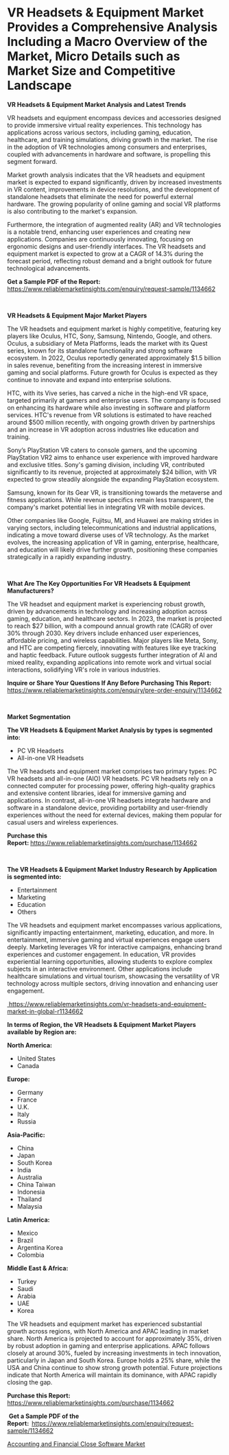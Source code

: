 <p><h1>VR Headsets & Equipment Market Provides a Comprehensive Analysis Including a Macro Overview of the Market, Micro Details such as Market Size and Competitive Landscape</h1></p><p><strong>VR Headsets & Equipment Market Analysis and Latest Trends</strong></p>
<p><p>VR headsets and equipment encompass devices and accessories designed to provide immersive virtual reality experiences. This technology has applications across various sectors, including gaming, education, healthcare, and training simulations, driving growth in the market. The rise in the adoption of VR technologies among consumers and enterprises, coupled with advancements in hardware and software, is propelling this segment forward.</p><p>Market growth analysis indicates that the VR headsets and equipment market is expected to expand significantly, driven by increased investments in VR content, improvements in device resolutions, and the development of standalone headsets that eliminate the need for powerful external hardware. The growing popularity of online gaming and social VR platforms is also contributing to the market's expansion. </p><p>Furthermore, the integration of augmented reality (AR) and VR technologies is a notable trend, enhancing user experiences and creating new applications. Companies are continuously innovating, focusing on ergonomic designs and user-friendly interfaces. The VR headsets and equipment market is expected to grow at a CAGR of 14.3% during the forecast period, reflecting robust demand and a bright outlook for future technological advancements.</p></p>
<p><strong>Get a Sample PDF of the Report:&nbsp;</strong> <a href="https://www.reliablemarketinsights.com/enquiry/request-sample/1134662?utm_campaign=2210&utm_medium=2&utm_source=Github&utm_content=ia&utm_term=25032025&utm_id=vr-headsets-equipment">https://www.reliablemarketinsights.com/enquiry/request-sample/1134662</a></p>
<p>&nbsp;</p>
<p><strong>VR Headsets & Equipment Major Market Players</strong></p>
<p><p>The VR headsets and equipment market is highly competitive, featuring key players like Oculus, HTC, Sony, Samsung, Nintendo, Google, and others. Oculus, a subsidiary of Meta Platforms, leads the market with its Quest series, known for its standalone functionality and strong software ecosystem. In 2022, Oculus reportedly generated approximately $1.5 billion in sales revenue, benefiting from the increasing interest in immersive gaming and social platforms. Future growth for Oculus is expected as they continue to innovate and expand into enterprise solutions.</p><p>HTC, with its Vive series, has carved a niche in the high-end VR space, targeted primarily at gamers and enterprise users. The company is focused on enhancing its hardware while also investing in software and platform services. HTC's revenue from VR solutions is estimated to have reached around $500 million recently, with ongoing growth driven by partnerships and an increase in VR adoption across industries like education and training.</p><p>Sony’s PlayStation VR caters to console gamers, and the upcoming PlayStation VR2 aims to enhance user experience with improved hardware and exclusive titles. Sony's gaming division, including VR, contributed significantly to its revenue, projected at approximately $24 billion, with VR expected to grow steadily alongside the expanding PlayStation ecosystem.</p><p>Samsung, known for its Gear VR, is transitioning towards the metaverse and fitness applications. While revenue specifics remain less transparent, the company's market potential lies in integrating VR with mobile devices.</p><p>Other companies like Google, Fujitsu, MI, and Huawei are making strides in varying sectors, including telecommunications and industrial applications, indicating a move toward diverse uses of VR technology. As the market evolves, the increasing application of VR in gaming, enterprise, healthcare, and education will likely drive further growth, positioning these companies strategically in a rapidly expanding industry.</p></p>
<p>&nbsp;</p>
<p><strong>What Are The Key Opportunities For VR Headsets & Equipment Manufacturers?</strong></p>
<p><p>The VR headset and equipment market is experiencing robust growth, driven by advancements in technology and increasing adoption across gaming, education, and healthcare sectors. In 2023, the market is projected to reach $27 billion, with a compound annual growth rate (CAGR) of over 30% through 2030. Key drivers include enhanced user experiences, affordable pricing, and wireless capabilities. Major players like Meta, Sony, and HTC are competing fiercely, innovating with features like eye tracking and haptic feedback. Future outlook suggests further integration of AI and mixed reality, expanding applications into remote work and virtual social interactions, solidifying VR's role in various industries.</p></p>
<p><strong>Inquire or Share Your Questions If Any Before Purchasing This Report:</strong> <a href="https://www.reliablemarketinsights.com/enquiry/pre-order-enquiry/1134662?utm_campaign=2210&utm_medium=2&utm_source=Github&utm_content=ia&utm_term=25032025&utm_id=vr-headsets-equipment">https://www.reliablemarketinsights.com/enquiry/pre-order-enquiry/1134662</a></p>
<p>&nbsp;</p>
<p><strong>Market Segmentation</strong></p>
<p><strong>The VR Headsets & Equipment Market Analysis by types is segmented into:</strong></p>
<p><ul><li>PC VR Headsets</li><li>All-in-one VR Headsets</li></ul></p>
<p><p>The VR headsets and equipment market comprises two primary types: PC VR headsets and all-in-one (AIO) VR headsets. PC VR headsets rely on a connected computer for processing power, offering high-quality graphics and extensive content libraries, ideal for immersive gaming and applications. In contrast, all-in-one VR headsets integrate hardware and software in a standalone device, providing portability and user-friendly experiences without the need for external devices, making them popular for casual users and wireless experiences.</p></p>
<p><strong>Purchase this Report:&nbsp;</strong><a href="https://www.reliablemarketinsights.com/purchase/1134662?utm_campaign=2210&utm_medium=2&utm_source=Github&utm_content=ia&utm_term=25032025&utm_id=vr-headsets-equipment">https://www.reliablemarketinsights.com/purchase/1134662</a></p>
<p>&nbsp;</p>
<p><strong>The VR Headsets & Equipment Market Industry Research by Application is segmented into:</strong></p>
<p><ul><li>Entertainment</li><li>Marketing</li><li>Education</li><li>Others</li></ul></p>
<p><p>The VR headsets and equipment market encompasses various applications, significantly impacting entertainment, marketing, education, and more. In entertainment, immersive gaming and virtual experiences engage users deeply. Marketing leverages VR for interactive campaigns, enhancing brand experiences and customer engagement. In education, VR provides experiential learning opportunities, allowing students to explore complex subjects in an interactive environment. Other applications include healthcare simulations and virtual tourism, showcasing the versatility of VR technology across multiple sectors, driving innovation and enhancing user engagement.</p></p>
<p><a href="https://www.reliablemarketinsights.com/vr-headsets-and-equipment-market-in-global-r1134662?utm_campaign=2210&utm_medium=2&utm_source=Github&utm_content=ia&utm_term=25032025&utm_id=vr-headsets-equipment">&nbsp;https://www.reliablemarketinsights.com/vr-headsets-and-equipment-market-in-global-r1134662</a></p>
<p><strong>In terms of Region, the VR Headsets & Equipment Market Players available by Region are:</strong></p>
<p>
    <p> <strong> North America: </strong>
        <ul>
            <li>United States</li>
            <li>Canada</li>
        </ul>
        </p> 
    <p> <strong> Europe: </strong>
        <ul>
            <li>Germany</li>
            <li>France</li>
            <li>U.K.</li>
            <li>Italy</li>
            <li>Russia</li>
        </ul>
        </p> 
    <p> <strong> Asia-Pacific: </strong>
        <ul>
            <li>China</li>
            <li>Japan</li>
            <li>South Korea</li>
            <li>India</li>
            <li>Australia</li>
            <li>China Taiwan</li>
            <li>Indonesia</li>
            <li>Thailand</li>
            <li>Malaysia</li>
        </ul>
        </p> 
    <p> <strong> Latin America: </strong>
        <ul>
            <li>Mexico</li>
            <li>Brazil</li>
            <li>Argentina Korea</li>
            <li>Colombia</li>
        </ul>
        </p> 
    <p> <strong> Middle East & Africa: </strong>
        <ul>
            <li>Turkey</li>
            <li>Saudi</li>
            <li>Arabia</li>
            <li>UAE</li>
            <li>Korea</li>
        </ul>
    </p>
    </p>
<p><p>The VR headsets and equipment market has experienced substantial growth across regions, with North America and APAC leading in market share. North America is projected to account for approximately 35%, driven by robust adoption in gaming and enterprise applications. APAC follows closely at around 30%, fueled by increasing investments in tech innovation, particularly in Japan and South Korea. Europe holds a 25% share, while the USA and China continue to show strong growth potential. Future projections indicate that North America will maintain its dominance, with APAC rapidly closing the gap.</p></p>
<p><strong>Purchase this Report: </strong><a href="https://www.reliablemarketinsights.com/purchase/1134662?utm_campaign=2210&utm_medium=2&utm_source=Github&utm_content=ia&utm_term=25032025&utm_id=vr-headsets-equipment">https://www.reliablemarketinsights.com/purchase/1134662</a></p>
<p>&nbsp;<strong>Get a Sample PDF of the Report:&nbsp;&nbsp;</strong><a href="https://www.reliablemarketinsights.com/enquiry/request-sample/1134662?utm_campaign=2210&utm_medium=2&utm_source=Github&utm_content=ia&utm_term=25032025&utm_id=vr-headsets-equipment">https://www.reliablemarketinsights.com/enquiry/request-sample/1134662</a></p>
<p><strong></strong></p>
<p><p><a href="https://github.com/NarcisoFerry/Market-Research-Report-List-1/blob/main/accounting-and-financial-close-software-market.md?utm_campaign=2210&utm_medium=2&utm_source=Github&utm_content=ia&utm_term=25032025&utm_id=vr-headsets-equipment">Accounting and Financial Close Software Market</a></p></p>